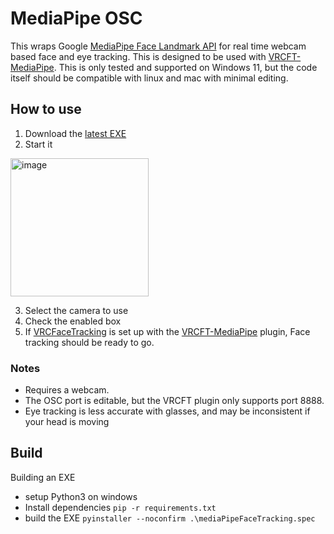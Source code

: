 # MediaPipe OSC

This wraps Google [MediaPipe Face Landmark API](https://developers.google.com/mediapipe/solutions/vision/face_landmarker) for real time webcam based face and eye tracking. This is designed to be used with [VRCFT-MediaPipe](https://github.com/Codel1417/VRCFT-MediaPipe). This is only tested and supported on Windows 11, but the code itself should be compatible with linux and mac with minimal editing.

## How to use

1. Download the [latest EXE](https://github.com/Codel1417/MediaPipe-OSC/releases)
2. Start it
<img width="221" alt="image" src="https://github.com/Codel1417/MediaPipe-OSC/assets/13484789/6992e38d-ee15-46bb-976d-7a0db81cd907">

3. Select the camera to use
4. Check the enabled box
5. If [VRCFaceTracking](https://github.com/benaclejames/VRCFaceTracking) is set up with the [VRCFT-MediaPipe](https://github.com/Codel1417/VRCFT-MediaPipe) plugin, Face tracking should be ready to go.

### Notes

- Requires a webcam.
- The OSC port is editable, but the VRCFT plugin only supports port 8888.
- Eye tracking is less accurate with glasses, and may be inconsistent if your head is moving

## Build
Building an EXE
- setup Python3 on windows
- Install dependencies `pip -r requirements.txt`
- build the EXE `pyinstaller --noconfirm .\mediaPipeFaceTracking.spec`
